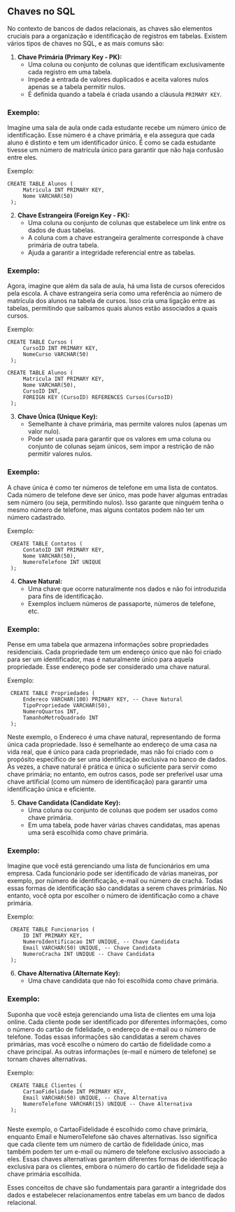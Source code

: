 ## Chaves no SQL

No contexto de bancos de dados relacionais, as chaves são elementos cruciais para a organização e identificação de registros em tabelas. Existem vários tipos de chaves no SQL, e as mais comuns são:

1. **Chave Primária (Primary Key - PK):**
   - Uma coluna ou conjunto de colunas que identificam exclusivamente cada registro em uma tabela.
   - Impede a entrada de valores duplicados e aceita valores nulos apenas se a tabela permitir nulos.
   - É definida quando a tabela é criada usando a cláusula `PRIMARY KEY`.

### Exemplo:
Imagine uma sala de aula onde cada estudante recebe um número único de identificação. Esse número é a chave primária, e ela assegura que cada aluno é distinto e tem um identificador único. É como se cada estudante tivesse um número de matrícula único para garantir que não haja confusão entre eles.

   Exemplo:
   ```
   CREATE TABLE Alunos (
        Matricula INT PRIMARY KEY,
        Nome VARCHAR(50)
    );
   ```

2. **Chave Estrangeira (Foreign Key - FK):**
   - Uma coluna ou conjunto de colunas que estabelece um link entre os dados de duas tabelas.
   - A coluna com a chave estrangeira geralmente corresponde à chave primária de outra tabela.
   - Ajuda a garantir a integridade referencial entre as tabelas.

### Exemplo:
Agora, imagine que além da sala de aula, há uma lista de cursos oferecidos pela escola. A chave estrangeira seria como uma referência ao número de matrícula dos alunos na tabela de cursos. Isso cria uma ligação entre as tabelas, permitindo que saibamos quais alunos estão associados a quais cursos.

   Exemplo:
   ```
   CREATE TABLE Cursos (
        CursoID INT PRIMARY KEY,
        NomeCurso VARCHAR(50)
    );

CREATE TABLE Alunos (
        Matricula INT PRIMARY KEY,
        Nome VARCHAR(50),
        CursoID INT,
        FOREIGN KEY (CursoID) REFERENCES Cursos(CursoID)
    );
   ```

3. **Chave Única (Unique Key):**
   - Semelhante à chave primária, mas permite valores nulos (apenas um valor nulo).
   - Pode ser usada para garantir que os valores em uma coluna ou conjunto de colunas sejam únicos, sem impor a restrição de não permitir valores nulos.

### Exemplo:
A chave única é como ter números de telefone em uma lista de contatos. Cada número de telefone deve ser único, mas pode haver algumas entradas sem número (ou seja, permitindo nulos). Isso garante que ninguém tenha o mesmo número de telefone, mas alguns contatos podem não ter um número cadastrado.

   Exemplo:
   ```
    CREATE TABLE Contatos (
        ContatoID INT PRIMARY KEY,
        Nome VARCHAR(50),
        NumeroTelefone INT UNIQUE
    );
   ```

4. **Chave Natural:**
   - Uma chave que ocorre naturalmente nos dados e não foi introduzida para fins de identificação.
   - Exemplos incluem números de passaporte, números de telefone, etc.

### Exemplo:
Pense em uma tabela que armazena informações sobre propriedades residenciais. Cada propriedade tem um endereço único que não foi criado para ser um identificador, mas é naturalmente único para aquela propriedade. Esse endereço pode ser considerado uma chave natural.

   Exemplo:
   ```
    CREATE TABLE Propriedades (
        Endereco VARCHAR(100) PRIMARY KEY, -- Chave Natural
        TipoPropriedade VARCHAR(50),
        NumeroQuartos INT,
        TamanhoMetroQuadrado INT
    );

   ```
Neste exemplo, o Endereco é uma chave natural, representando de forma única cada propriedade. Isso é semelhante ao endereço de uma casa na vida real, que é único para cada propriedade, mas não foi criado com o propósito específico de ser uma identificação exclusiva no banco de dados. Às vezes, a chave natural é prática e única o suficiente para servir como chave primária; no entanto, em outros casos, pode ser preferível usar uma chave artificial (como um número de identificação) para garantir uma identificação única e eficiente.

5. **Chave Candidata (Candidate Key):**
   - Uma coluna ou conjunto de colunas que podem ser usados como chave primária.
   - Em uma tabela, pode haver várias chaves candidatas, mas apenas uma será escolhida como chave primária.

### Exemplo:
Imagine que você está gerenciando uma lista de funcionários em uma empresa. Cada funcionário pode ser identificado de várias maneiras, por exemplo, por número de identificação, e-mail ou número de crachá. Todas essas formas de identificação são candidatas a serem chaves primárias. No entanto, você opta por escolher o número de identificação como a chave primária.

   Exemplo:
   ```
    CREATE TABLE Funcionarios (
        ID INT PRIMARY KEY,
        NumeroIdentificacao INT UNIQUE, -- Chave Candidata
        Email VARCHAR(50) UNIQUE, -- Chave Candidata
        NumeroCracha INT UNIQUE -- Chave Candidata
    );

   ```

6. **Chave Alternativa (Alternate Key):**
   - Uma chave candidata que não foi escolhida como chave primária.

### Exemplo: 
Suponha que você esteja gerenciando uma lista de clientes em uma loja online. Cada cliente pode ser identificado por diferentes informações, como o número do cartão de fidelidade, o endereço de e-mail ou o número de telefone. Todas essas informações são candidatas a serem chaves primárias, mas você escolhe o número do cartão de fidelidade como a chave principal. As outras informações (e-mail e número de telefone) se tornam chaves alternativas.

   Exemplo:
   ```
    CREATE TABLE Clientes (
        CartaoFidelidade INT PRIMARY KEY,
        Email VARCHAR(50) UNIQUE, -- Chave Alternativa
        NumeroTelefone VARCHAR(15) UNIQUE -- Chave Alternativa
    );


   ```
Neste exemplo, o CartaoFidelidade é escolhido como chave primária, enquanto Email e NumeroTelefone são chaves alternativas. Isso significa que cada cliente tem um número de cartão de fidelidade único, mas também podem ter um e-mail ou número de telefone exclusivo associado a eles. Essas chaves alternativas garantem diferentes formas de identificação exclusiva para os clientes, embora o número do cartão de fidelidade seja a chave primária escolhida.



Esses conceitos de chave são fundamentais para garantir a integridade dos dados e estabelecer relacionamentos entre tabelas em um banco de dados relacional.

